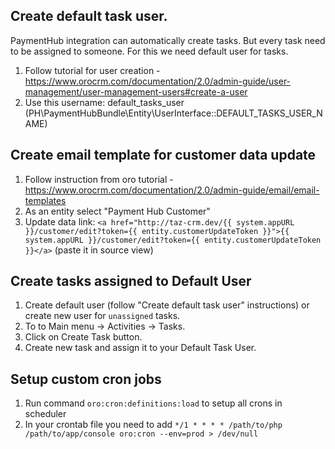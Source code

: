 ## Create default task user. 

PaymentHub integration can automatically create tasks. But every task need to be assigned to someone. For this we need
default user for tasks. 

1. Follow tutorial for user creation - https://www.orocrm.com/documentation/2.0/admin-guide/user-management/user-management-users#create-a-user
2. Use this username: default_tasks_user (PH\PaymentHubBundle\Entity\UserInterface::DEFAULT_TASKS_USER_NAME)

## Create email template for customer data update

1. Follow instruction from oro tutorial - https://www.orocrm.com/documentation/2.0/admin-guide/email/email-templates
2. As an entity select "Payment Hub Customer"
3. Update data link: ``<a href="http://taz-crm.dev/{{ system.appURL }}/customer/edit?token={{ entity.customerUpdateToken }}">{{ system.appURL }}/customer/edit?token={{ entity.customerUpdateToken }}</a>`` (paste it in source view) 

## Create tasks assigned to Default User

1. Create default user (follow "Create default task user" instructions) or create new user for `unassigned` tasks.
2. To to Main menu -> Activities -> Tasks.
3. Click on Create Task button.
4. Create new task and assign it to your Default Task User.

## Setup custom cron jobs

1. Run command `oro:cron:definitions:load` to setup all crons in scheduler
2. In your crontab file you need to add `*/1 * * * * /path/to/php /path/to/app/console oro:cron --env=prod > /dev/null`